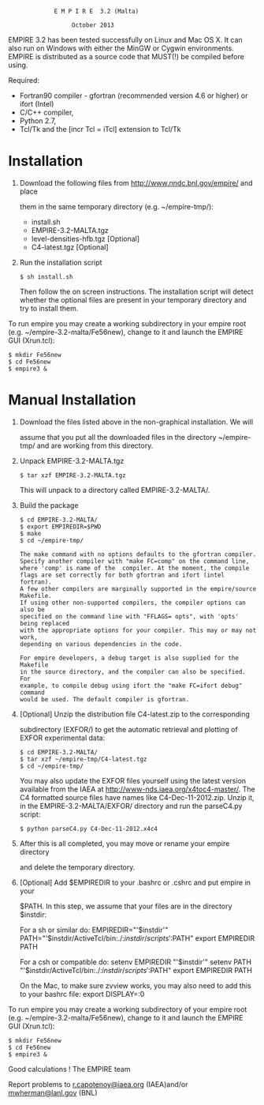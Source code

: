                  E M P I R E  3.2 (Malta)
                  
                      October 2013

EMPIRE 3.2 has been tested successfully on Linux and Mac OS X.  It can also 
run on Windows with either the MinGW or Cygwin environments. EMPIRE is distributed 
as a source code that MUST(!) be compiled before using.

Required:

   - Fortran90 compiler - gfortran (recommended version 4.6 or higher) or ifort (Intel)
   - C/C++ compiler, 
   - Python 2.7, 
   - Tcl/Tk and the [incr Tcl = iTcl] extension to Tcl/Tk

Installation
============

1)  Download the following files from http://www.nndc.bnl.gov/empire/ and place 

    them in the same temporary directory (e.g. ~/empire-tmp/):
       - install.sh
       - EMPIRE-3.2-MALTA.tgz
       - level-densities-hfb.tgz [Optional]
       - C4-latest.tgz [Optional]

2)  Run the installation script

        $ sh install.sh

    Then follow the on screen instructions.  The installation script will detect 
    whether the optional files are present in your temporary directory and 
    try to install them. 

To run empire you may create a working subdirectory in your empire root 
(e.g. ~/empire-3.2-malta/Fe56new), change to it and launch the EMPIRE GUI 
(Xrun.tcl):

    $ mkdir Fe56new
    $ cd Fe56new
    $ empire3 & 

Manual Installation
===================

1)  Download the files listed above in the non-graphical installation.  We will 

    assume that you put all the downloaded files in the directory 
    ~/empire-tmp/ and are working from this directory.

2)  Unpack EMPIRE-3.2-MALTA.tgz

        $ tar xzf EMPIRE-3.2-MALTA.tgz

    This will unpack to a directory called EMPIRE-3.2-MALTA/.

3)  Build the package

        $ cd EMPIRE-3.2-MALTA/
        $ export EMPIREDIR=$PWD
        $ make
        $ cd ~/empire-tmp/

        The make command with no options defaults to the gfortran compiler.
        Specify another compiler with "make FC=comp" on the command line,
        where 'comp' is name of the  compiler. At the moment, the compile
        flags are set correctly for both gfortran and ifort (intel fortran).
        A few other compilers are marginally supported in the empire/source Makefile.
        If using other non-supported compilers, the compiler options can also be
        specified on the command line with "FFLAGS= opts", with 'opts' being replaced
        with the appropriate options for your compiler. This may or may not work,
        depending on various dependencies in the code.
        
        For empire developers, a debug target is also supplied for the Makefile
        in the source directory, and the compiler can also be specified. For
        example, to compile debug using ifort the "make FC=ifort debug" command
        would be used. The default compiler is gfortran.

4)  [Optional] Unzip the distribution file C4-latest.zip to the corresponding

    subdirectory (EXFOR/) to get the automatic retrieval and plotting of EXFOR 
    experimental data:

        $ cd EMPIRE-3.2-MALTA/
        $ tar xzf ~/empire-tmp/C4-latest.tgz
        $ cd ~/empire-tmp/

    You may also update the EXFOR files yourself using the latest version     
    available from the IAEA at http://www-nds.iaea.org/x4toc4-master/.   The C4 
    formatted source files have names like C4-Dec-11-2012.zip.  Unzip it, in the 
    EMPIRE-3.2-MALTA/EXFOR/ directory and run the parseC4.py script:

        $ python parseC4.py C4-Dec-11-2012.x4c4

5)  After this is all completed, you may move or rename your empire directory

    and delete the temporary directory.

6)  [Optional] Add $EMPIREDIR to your .bashrc or .cshrc and put empire in your

    $PATH.  In this step, we assume that your files are in the directory
    $instdir:

    For a sh or similar do:
        EMPIREDIR="'$instdir'" 
        PATH="'$instdir/ActiveTcl/bin:./:$instdir/scripts':$PATH"
        export EMPIREDIR PATH

    For a csh or compatible do:
        setenv EMPIREDIR "'$instdir'" 
        setenv PATH "'$instdir/ActiveTcl/bin:./:$instdir/scripts':$PATH"
        export EMPIREDIR PATH 

    On the Mac, to make sure zvview works, you may also need to add this to your 
    bashrc file:
        export DISPLAY=:0

To run empire you may create a working subdirectory of your empire root 
(e.g. ~/empire-3.2-malta/Fe56new), change to it and launch the EMPIRE GUI 
(Xrun.tcl):

    $ mkdir Fe56new
    $ cd Fe56new
    $ empire3 & 

Good calculations !
The EMPIRE team
 
 Report problems to r.capotenoy@iaea.org (IAEA)and/or mwherman@lanl.gov (BNL)
